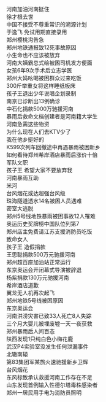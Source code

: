 河南加油河南挺住  
徐才根去世  
中国不接受不尊重常识的溯源计划  
于逸飞 免试用期直接录用  
郑州樱桃沟告急  
郑州地铁通报致12死事故原因  
小生命也不应该被放弃  
河南大姨霸总式给被困司机发方便面  
女孩6年9次手术后立志学医  
郑州大妈吆喝被困群众过来吃饭  
300斤举重女将这样睡纸板床  
孩子王退出少年说唱企划录制  
南京已诊断出13例确诊  
中石化捐款5000万驰援河南  
暴雨后救命文档创建者是河南籍大学生  
河南急需这些物资  
为什么现在人们去KTV少了  
我在他乡挺好的  
K599次列车回撤途中再遇暴雨被困新乡  
如何看待郑州希岸酒店暴雨后涨价十倍  
军队文职  
孩子王 希望大家不要放弃我  
河南暴雨互助  
米河  
台风烟花或达超强台风级  
珠海隧道透水14名被困人员遇难  
密室大逃脱  
郑州5号线地铁暴雨被困事故12人罹难  
奥运历史奖牌榜中国队位列第7  
郑州店主免费请江苏支援消防员吃饭  
致命女人  
孩子王 造假捐款  
王思聪捐款500万元驰援河南  
郑州超百座加油站正常运行  
东京奥运会开闭幕式导演被辞退  
杨紫捐款130万元驰援河南  
希岸酒店道歉  
翼龙无人机再次起飞  
郑州地铁5号线被困原因  
东京奥运会  
河南洪涝灾害已致33人死亡8人失踪  
三个月大婴儿被埋废墟一天一夜获救  
郑州暴雨后人间百态  
陕西发现1只纯白色小梅花鹿  
武汉P4实验室没发生任何泄漏事件  
北辙南辕  
第83集团军某旅火速驰援新乡卫辉  
台风烟花  
东风标致承认救援河南工作存在不足  
山东发现首例输入性德尔塔毒株感染者  
郑州一居民用手电为消防员照明  
